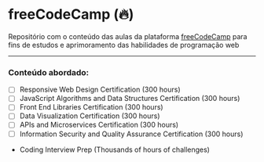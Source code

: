 # freeCodeCamp (🔥)
Repositório com o conteúdo das aulas da plataforma [freeCodeCamp](https://www.freecodecamp.org/) para fins de estudos e aprimoramento das habilidades de programação web

----

### Conteúdo abordado:

- [ ] Responsive Web Design Certification (300 hours)
- [ ] JavaScript Algorithms and Data Structures Certification (300 hours)
- [ ] Front End Libraries Certification (300 hours)
- [ ] Data Visualization Certification (300 hours)
- [ ] APIs and Microservices Certification (300 hours)
- [ ] Information Security and Quality Assurance Certification (300 hours)
- Coding Interview Prep (Thousands of hours of challenges)

